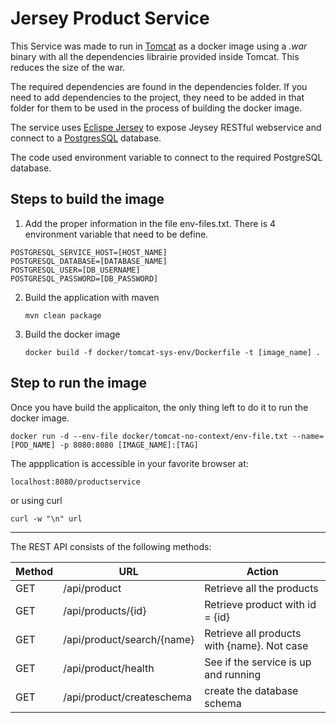 # Jersey Product Service

This Service was made to run in [Tomcat](http://tomcat.apache.org/) as a docker image using a *.war* binary with all the dependencies librairie provided inside Tomcat. This reduces the size of the war.

The required dependencies are found in the dependencies folder. If you need to add dependencies to the project, they need to be added in that folder for them to be used in the process of building the docker image.

The service uses [Eclispe Jersey](https://eclipse-ee4j.github.io/jersey/) to expose Jeysey RESTful webservice and connect to a [PostgresSQL](https://www.postgresql.org/) database.


The code used environment variable to connect to the required PostgreSQL database.

## Steps to build the image

1. Add the proper information in the file env-files.txt.  There is 4 environment variable that need to be define.
```
POSTGRESQL_SERVICE_HOST=[HOST_NAME]
POSTGRESQL_DATABASE=[DATABASE_NAME]
POSTGRESQL_USER=[DB_USERNAME]
POSTGRESQL_PASSWORD=[DB_PASSWORD]
```

2. Build the application with maven
    ```
    mvn clean package
    ```
3. Build the docker image
    ```
    docker build -f docker/tomcat-sys-env/Dockerfile -t [image_name] .
   ```


## Step to run the image

Once you have build the applicaiton, the only thing left to do it to run the docker image.

```
docker run -d --env-file docker/tomcat-no-context/env-file.txt --name=[POD_NAME] -p 8080:8080 [IMAGE_NAME]:[TAG] 
```

The appplication is accessible in your favorite browser at:
```
localhost:8080/productservice
```

or using curl
```
curl -w "\n" url
```

---
The REST API consists of the following methods:

Method  |  URL  |  Action
--------|-------|--------------
GET | /api/product  | Retrieve all the products
GET | /api/products/{id} | Retrieve product with id  = {id}
GET | /api/product/search/{name} | Retrieve all products with {name}. Not case 
GET | /api/product/health | See if the service is up and running
GET | /api/product/createschema | create the database schema
